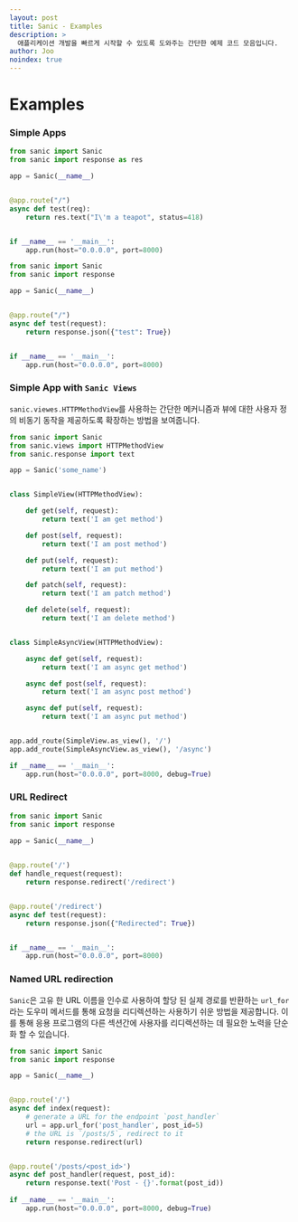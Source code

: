 ```yaml
---
layout: post
title: Sanic - Examples
description: >
  애플리케이션 개발을 빠르게 시작할 수 있도록 도와주는 간단한 예제 코드 모음입니다. 
author: Joo
noindex: true
---
```


# Examples

### Simple Apps

~~~python
from sanic import Sanic
from sanic import response as res

app = Sanic(__name__)


@app.route("/")
async def test(req):
    return res.text("I\'m a teapot", status=418)


if __name__ == '__main__':
    app.run(host="0.0.0.0", port=8000)
~~~

~~~python
from sanic import Sanic
from sanic import response

app = Sanic(__name__)


@app.route("/")
async def test(request):
    return response.json({"test": True})


if __name__ == '__main__':
    app.run(host="0.0.0.0", port=8000)
~~~



### Simple App with `Sanic Views`

`sanic.viewes.HTTPMethodView`를 사용하는 간단한 메커니즘과 뷰에 대한 사용자 정의 비동기 동작을 제공하도록 확장하는 방법을 보여줍니다.

~~~python
from sanic import Sanic
from sanic.views import HTTPMethodView
from sanic.response import text

app = Sanic('some_name')


class SimpleView(HTTPMethodView):

    def get(self, request):
        return text('I am get method')

    def post(self, request):
        return text('I am post method')

    def put(self, request):
        return text('I am put method')

    def patch(self, request):
        return text('I am patch method')

    def delete(self, request):
        return text('I am delete method')


class SimpleAsyncView(HTTPMethodView):

    async def get(self, request):
        return text('I am async get method')

    async def post(self, request):
        return text('I am async post method')

    async def put(self, request):
        return text('I am async put method')


app.add_route(SimpleView.as_view(), '/')
app.add_route(SimpleAsyncView.as_view(), '/async')

if __name__ == '__main__':
    app.run(host="0.0.0.0", port=8000, debug=True)
~~~



### URL Redirect

~~~python
from sanic import Sanic
from sanic import response

app = Sanic(__name__)

    
@app.route('/')
def handle_request(request):
    return response.redirect('/redirect')


@app.route('/redirect')
async def test(request):
    return response.json({"Redirected": True})


if __name__ == '__main__':
    app.run(host="0.0.0.0", port=8000)
~~~



### Named URL redirection

`Sanic`은 고유 한 URL 이름을 인수로 사용하여 할당 된 실제 경로를 반환하는 `url_for`라는 도우미 메서드를 통해 요청을 리디렉션하는 사용하기 쉬운 방법을 제공합니다. 이를 통해 응용 프로그램의 다른 섹션간에 사용자를 리디렉션하는 데 필요한 노력을 단순화 할 수 있습니다.

```python
from sanic import Sanic
from sanic import response

app = Sanic(__name__)


@app.route('/')
async def index(request):
    # generate a URL for the endpoint `post_handler`
    url = app.url_for('post_handler', post_id=5)
    # the URL is `/posts/5`, redirect to it
    return response.redirect(url)


@app.route('/posts/<post_id>')
async def post_handler(request, post_id):
    return response.text('Post - {}'.format(post_id))
    
if __name__ == '__main__':
    app.run(host="0.0.0.0", port=8000, debug=True)
```

